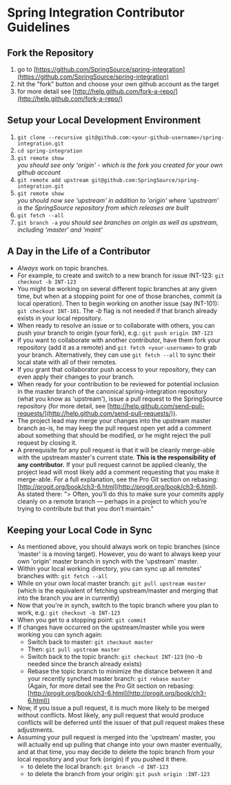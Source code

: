 # Spring Integration Contributor Guidelines

## Fork the Repository
1. go to [https://github.com/SpringSource/spring-integration](https://github.com/SpringSource/spring-integration)
2. hit the "fork" button and choose your own github account as the target
3. for more detail see [http://help.github.com/fork-a-repo/](http://help.github.com/fork-a-repo/)

## Setup your Local  Development Environment
1. `git clone --recursive git@github.com:<your-github-username>/spring-integration.git`
2. `cd spring-integration`
3. `git remote show`  
_you should see only 'origin' - which is the fork you created for your own github account_
4. `git remote add upstream git@github.com:SpringSource/spring-integration.git`
5. `git remote show`  
_you should now see 'upstream' in addition to 'origin' where 'upstream' is the SpringSource repository from which releases are built_
6. `git fetch --all`
7. `git branch -a`
_you should see branches on origin as well as upstream, including 'master' and 'maint'_

## A Day in the Life of a Contributor
* _Always_ work on topic branches.
* For example, to create and switch to a new branch for issue INT-123: `git checkout -b INT-123`
* You might be working on several different topic branches at any given time, but when at a stopping point for one of those branches, commit (a local operation). Then to begin working on another issue (say INT-101): `git checkout INT-101`. The _-b_ flag is not needed if that branch already exists in your local repository.
* When ready to resolve an issue or to collaborate with others, you can push your branch to origin (your fork), e.g.: `git push origin INT-123`
* If you want to collaborate with another contributor, have them fork your repository (add it as a remote) and `git fetch <your-username>` to grab your branch. Alternatively, they can use `git fetch --all` to sync their local state with all of their remotes.
* If you grant that collaborator push access to your repository, they can even apply their changes to your branch.
* When ready for your contribution to be reviewed for potential inclusion in the master branch of the canonical spring-integration repository (what you know as 'upstream'), issue a pull request to the SpringSource repository (for more detail, see [http://help.github.com/send-pull-requests/](http://help.github.com/send-pull-requests/)).
* The project lead may merge your changes into the upstream master branch as-is, he may keep the pull request open yet add a comment about something that should be modified, or he might reject the pull request by closing it.
* A prerequisite for any pull request is that it will be cleanly merge-able with the upstream master's current state. **This is the responsibility of any contributor.** If your pull request cannot be applied cleanly, the project lead will most likely add a comment requesting that you make it merge-able. For a full explanation, see the Pro Git section on rebasing: [http://progit.org/book/ch3-6.html](http://progit.org/book/ch3-6.html). As stated there: "> Often, you’ll do this to make sure your commits apply cleanly on a remote branch — perhaps in a project to which you’re trying to contribute but that you don’t maintain."

## Keeping your Local Code in Sync
* As mentioned above, you should always work on topic branches (since 'master' is a moving target). However, you do want to always keep your own 'origin' master branch in synch with the 'upstream' master.
* Within your local working directory, you can sync up all remotes' branches with: `git fetch --all`
* While on your own local master branch: `git pull upstream master` (which is the equivalent of fetching upstream/master and merging that into the branch you are in currently)
* Now that you're in synch, switch to the topic branch where you plan to work, e.g.: `git checkout -b INT-123`
* When you get to a stopping point: `git commit`
* If changes have occurred on the upstream/master while you were working you can synch again:
    - Switch back to master: `git checkout master`
    - Then: `git pull upstream master`
    - Switch back to the topic branch: `git checkout INT-123` (no -b needed since the branch already exists)
    - Rebase the topic branch to minimize the distance between it and your recently synched master branch: `git rebase master`  
(Again, for more detail see the Pro Git section on rebasing: [http://progit.org/book/ch3-6.html](http://progit.org/book/ch3-6.html))
* Now, if you issue a pull request, it is much more likely to be merged without conflicts. Most likely, any pull request that would produce conflicts will be deferred until the issuer of that pull request makes these adjustments.
* Assuming your pull request is merged into the 'upstream' master, you will actually end up pulling that change into your own master eventually, and at that time, you may decide to delete the topic branch from your local repository and your fork (origin) if you pushed it there.
    - to delete the local branch: `git branch -d INT-123`
    - to delete the branch from your origin: `git push origin :INT-123`
